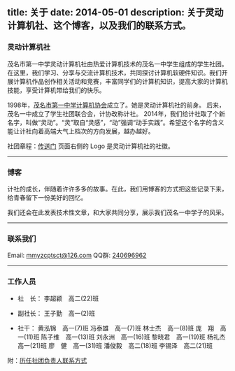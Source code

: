 title: 关于
date: 2014-05-01
description: 关于灵动计算机社、这个博客，以及我们的联系方式。
---

### 灵动计算机社

茂名市第一中学灵动计算机社由热爱计算机技术的茂名一中学生组成的学生社团。在这里，我们学习、分享与交流计算机技术，共同探讨计算机软硬件知识。我们开展计算机作品创作相关活动和竞赛，丰富同学们的计算机知识，提高大家的计算机技能，享受计算机带给我们的快乐。

1998年，[茂名市第一中学计算机协会](http://mmyzjixie.blog.163.com/)成立了。她是灵动计算机社的前身。
后来，茂名一中成立了学生社团联合会，计协改称计社。
2014年，我们给计社取了个新名字，叫做“灵动”。“灵”取自“灵感”，“动”强调“动手实践”。希望这个名字的含义能让计社向着高端大气上档次的方向发展，越办越好。

社团章程：[传送门](/lingdong/articles)
页面右侧的 Logo 是灵动计算机社的社徽。

-----

### 博客

计社的成长，伴随着许许多多的故事。在此，我们用博客的方式把这些记录下来，给青春留下一份美好的回忆。

我们还会在此发表技术性文章，和大家共同分享，展示我们茂名一中学子的风采。

-----

### 联系我们

Email: <mmyzcptsct@126.com>
QQ群: [240696962](http://shang.qq.com/wpa/qunwpa?idkey=c02d2a5684983d7eabbe905306ee0ec126e1961c01b99babb87233c71a41a3f8)

-----

### 工作人员

* 社　长：
李超颖　高二(22)班

* 副社长：
王子勤　高一(2)班

* 社干：
黄泓锦　高一(7)班
冯泰雄　高一(7)班
林士杰　高一(8)班
庞　翔　高一(11)班
陈子维　高一(13)班
刘永洲　高一(16)班
黎晓君　高一(19)班
杨礼杰　高一(21)班
廖　健　高一(31)班
潘俊毅　高二(18)班
李锡泽　高二(21)班

附：[历任社团负责人联系方式](/lingdong/workers)